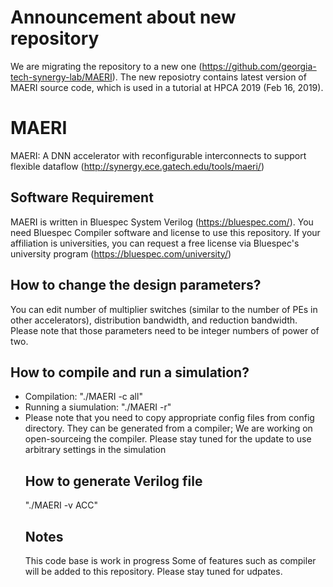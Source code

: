 # Announcement about new repository
We are migrating the repository to a new one (https://github.com/georgia-tech-synergy-lab/MAERI). The new reposiotry contains latest version of MAERI source code, which is used in a tutorial at HPCA 2019 (Feb 16, 2019).

# MAERI
MAERI: A DNN accelerator with reconfigurable interconnects to support flexible dataflow (http://synergy.ece.gatech.edu/tools/maeri/)

## Software Requirement
MAERI is written in Bluespec System Verilog (https://bluespec.com/). You need Bluespec Compiler software and license to use this repository. If your affiliation is universities, you can request a free license via Bluespec's university program (https://bluespec.com/university/)

## How to change the design parameters?
You can edit number of multiplier switches (similar to the number of PEs in other accelerators), distribution bandwidth, and reduction bandwidth. Please note that those parameters need to be integer numbers of power of two.

## How to compile and run a simulation?
<ul>
  <li> Compilation: "./MAERI -c all" 
  <li> Running a siumulation: "./MAERI -r"
  <li> Please note that you need to copy appropriate config files from config directory. They can be generated from a compiler; We are working on open-sourceing the compiler. Please stay tuned for the update to use arbitrary settings in the simulation

## How to generate Verilog file
"./MAERI -v ACC"

## Notes
This code base is work in progress Some of features such as compiler will be added to this repository. Please stay tuned for udpates.
